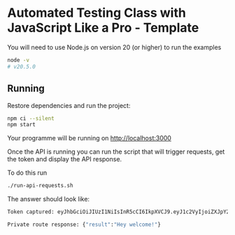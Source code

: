 # Automated Testing Class with JavaScript Like a Pro - Template

You will need to use Node.js on version 20 (or higher) to run the examples

```sh
node -v
# v20.5.0
```

## Running

Restore dependencies and run the project:

```sh
npm ci --silent
npm start
```

Your programme will be running on [http://localhost:3000](http://localhost:3000)

Once the API is running you can run the script that will trigger requests, get the token and display the API response.

To do this run

```sh
./run-api-requests.sh
```

The answer should look like:

```sh
Token captured: eyJhbGciOiJIUzI1NiIsInR5cCI6IkpXVCJ9.eyJ1c2VyIjoiZXJpY2t3ZW5kZWwiLCJtZXNzYWdlIjoiaGV5IGR1dXVkZSEiLCJpYXQiOjE2OTE2OTM4MjF9.VmPc9yY4tTXYQaILbY6JXK8IrmKKK0Z4hveVgRUIV9Y

Private route response: {"result":"Hey welcome!"}
```
